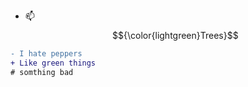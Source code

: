 - 📫 $${\color{lightgreen}Trees}$$  
```diff
- I hate peppers
+ Like green things
# somthing bad
```
